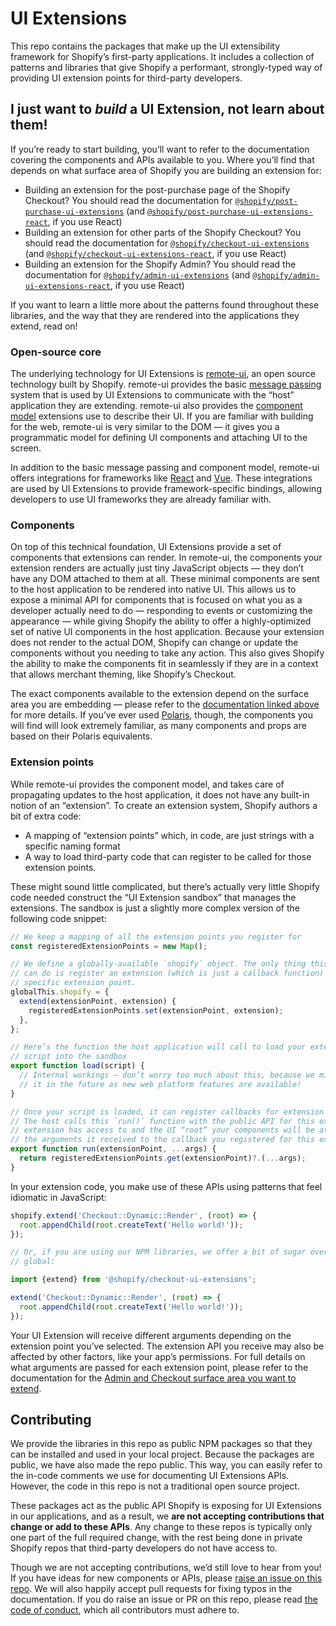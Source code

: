 # UI Extensions

This repo contains the packages that make up the UI extensibility framework for Shopify’s first-party applications. It includes a collection of patterns and libraries that give Shopify a performant, strongly-typed way of providing UI extension points for third-party developers.

## I just want to _build_ a UI Extension, not learn about them!

If you’re ready to start building, you’ll want to refer to the documentation covering the components and APIs available to you. Where you’ll find that depends on what surface area of Shopify you are building an extension for:

- Building an extension for the post-purchase page of the Shopify Checkout? You should read the documentation for [`@shopify/post-purchase-ui-extensions`](./packages/post-purchase-ui-extensions) (and [`@shopify/post-purchase-ui-extensions-react`](./packages/post-purchase-ui-extensions-react), if you use React)
- Building an extension for other parts of the Shopify Checkout? You should read the documentation for [`@shopify/checkout-ui-extensions`](./packages/checkout-ui-extensions) (and [`@shopify/checkout-ui-extensions-react`](./packages/checkout-ui-extensions-react), if you use React)
- Building an extension for the Shopify Admin? You should read the documentation for [`@shopify/admin-ui-extensions`](./packages/admin-ui-extensions) (and [`@shopify/admin-ui-extensions-react`](./packages/admin-ui-extensions-react), if you use React)

If you want to learn a little more about the patterns found throughout these libraries, and the way that they are rendered into the applications they extend, read on!

### Open-source core

The underlying technology for UI Extensions is [remote-ui](https://github.com/Shopify/remote-ui), an open source technology built by Shopify. remote-ui provides the basic [message passing](https://github.com/Shopify/remote-ui/tree/main/packages/rpc) system that is used by UI Extensions to communicate with the “host” application they are extending. remote-ui also provides the [component model](https://github.com/Shopify/remote-ui/tree/main/packages/core) extensions use to describe their UI. If you are familiar with building for the web, remote-ui is very similar to the DOM — it gives you a programmatic model for defining UI components and attaching UI to the screen.

In addition to the basic message passing and component model, remote-ui offers integrations for frameworks like [React](https://github.com/Shopify/remote-ui/tree/main/packages/react) and [Vue](https://github.com/Shopify/remote-ui/tree/main/packages/vue). These integrations are used by UI Extensions to provide framework-specific bindings, allowing developers to use UI frameworks they are already familiar with.

### Components

On top of this technical foundation, UI Extensions provide a set of components that extensions can render. In remote-ui, the components your extension renders are actually just tiny JavaScript objects — they don’t have any DOM attached to them at all. These minimal components are sent to the host application to be rendered into native UI. This allows us to expose a minimal API for components that is focused on what you as a developer actually need to do — responding to events or customizing the appearance — while giving Shopify the ability to offer a highly-optimized set of native UI components in the host application. Because your extension does not render to the actual DOM, Shopify can change or update the components without you needing to take any action. This also gives Shopify the ability to make the components fit in seamlessly if they are in a context that allows merchant theming, like Shopify’s Checkout.

The exact components available to the extension depend on the surface area you are embedding — please refer to the [documentation linked above](#i-just-want-to-build-an-ui-extension-not-learn-about-them) for more details. If you’ve ever used [Polaris](https://polaris.shopify.com/), though, the components you will find will look extremely familiar, as many components and props are based on their Polaris equivalents.

### Extension points

While remote-ui provides the component model, and takes care of propagating updates to the host application, it does not have any built-in notion of an “extension”. To create an extension system, Shopify authors a bit of extra code:

- A mapping of “extension points” which, in code, are just strings with a specific naming format
- A way to load third-party code that can register to be called for those extension points.

These might sound little complicated, but there’s actually very little Shopify code needed construct the “UI Extension sandbox” that manages the extensions. The sandbox is just a slightly more complex version of the following code snippet:

```js
// We keep a mapping of all the extension points you register for
const registeredExtensionPoints = new Map();

// We define a globally-available `shopify` object. The only thing this object
// can do is register an extension (which is just a callback function) for a
// specific extension point.
globalThis.shopify = {
  extend(extensionPoint, extension) {
    registeredExtensionPoints.set(extensionPoint, extension);
  },
};

// Here’s the function the host application will call to load your extension’s
// script into the sandbox
export function load(script) {
  // Internal workings — don’t worry too much about this, because we might change
  // it in the future as new web platform features are available!
}

// Once your script is loaded, it can register callbacks for extension points using `shopify.extend()`.
// The host calls this `run()` function with the public API for this extension point, like the data your
// extension has access to and the UI “root“ your components will be attached to. `run()` then forwards
// the arguments it received to the callback you registered for this extension point.
export function run(extensionPoint, ...args) {
  return registeredExtensionPoints.get(extensionPoint)?.(...args);
}
```

In your extension code, you make use of these APIs using patterns that feel idiomatic in JavaScript:

```js
shopify.extend('Checkout::Dynamic::Render', (root) => {
  root.appendChild(root.createText('Hello world!'));
});

// Or, if you are using our NPM libraries, we offer a bit of sugar over the
// global:

import {extend} from '@shopify/checkout-ui-extensions';

extend('Checkout::Dynamic::Render', (root) => {
  root.appendChild(root.createText('Hello world!'));
});
```

Your UI Extension will receive different arguments depending on the extension point you’ve selected. The extension API you receive may also be affected by other factors, like your app’s permissions. For full details on what arguments are passed for each extension point, please refer to the documentation for the [Admin and Checkout surface area you want to extend](#i-just-want-to-build-a-ui-extension-not-learn-about-them).

## Contributing

We provide the libraries in this repo as public NPM packages so that they can be installed and used in your local project. Because the packages are public, we have also made the repo public. This way, you can easily refer to the in-code comments we use for documenting UI Extensions APIs. However, the code in this repo is not a traditional open source project.

These packages act as the public API Shopify is exposing for UI Extensions in our applications, and as a result, we **are not accepting contributions that change or add to these APIs**. Any change to these repos is typically only one part of the full required change, with the rest being done in private Shopify repos that third-party developers do not have access to.

Though we are not accepting contributions, we’d still love to hear from you! If you have ideas for new components or APIs, please [raise an issue on this repo](https://github.com/Shopify/ui-extensions/issues/new/choose). We will also happily accept pull requests for fixing typos in the documentation. If you do raise an issue or PR on this repo, please read [the code of conduct](./CODE_OF_CONDUCT.md), which all contributors must adhere to.
